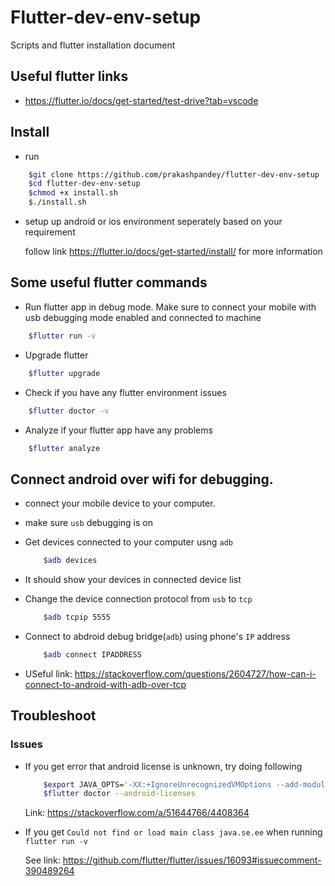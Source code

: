 # Flutter-dev-env-setup

Scripts and flutter installation document

## Useful flutter links

- <https://flutter.io/docs/get-started/test-drive?tab=vscode>

## Install

- run

```bash
    $git clone https://github.com/prakashpandey/flutter-dev-env-setup
    $cd flutter-dev-env-setup
    $chmod +x install.sh
    $./install.sh
```

- setup up android or ios environment seperately based on your requirement

    follow link <https://flutter.io/docs/get-started/install/> for more information

## Some useful flutter commands  

- Run flutter app in debug mode. Make sure to connect your mobile with usb debugging mode enabled and connected to machine

```bash
    $flutter run -v
```

- Upgrade flutter

```bash
    $flutter upgrade
```

- Check if you have any flutter environment issues

```bash
    $flutter doctor -v
```

- Analyze if your flutter app have any problems

```bash
    $flutter analyze
```

## Connect android over wifi for debugging.

- connect your mobile device to your computer.

- make sure `usb` debugging is on 

- Get devices connected to your computer usng `adb`
    ```bash
        $adb devices
    ```
- It should show your devices in connected device list

- Change the device connection protocol from `usb` to `tcp`

    ```bash
        $adb tcpip 5555
    ```
- Connect to abdroid debug bridge(`adb`) using phone's `IP` address

    ```bash
        $adb connect IPADDRESS
    ```
- USeful link: <https://stackoverflow.com/questions/2604727/how-can-i-connect-to-android-with-adb-over-tcp>

## Troubleshoot

### Issues

- If you get error that android license is unknown, try doing following

    ```bash
        $export JAVA_OPTS='-XX:+IgnoreUnrecognizedVMOptions --add-modules java.se.ee'
        $flutter doctor --android-licenses
    ```

    Link: <https://stackoverflow.com/a/51644766/4408364>

- If you get `Could not find or load main class java.se.ee` when running `flutter run -v`

    See link: <https://github.com/flutter/flutter/issues/16093#issuecomment-390489264>
